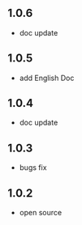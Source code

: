 ## 1.0.6

- doc update

## 1.0.5

- add English Doc

## 1.0.4

- doc update

## 1.0.3

- bugs fix

## 1.0.2

- open source